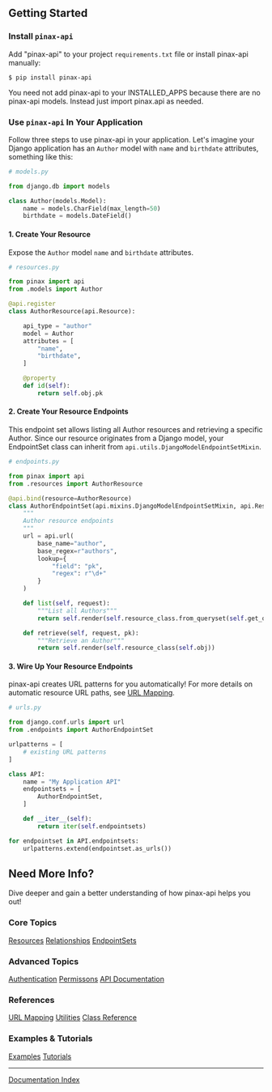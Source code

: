 ## Getting Started

### Install `pinax-api`

Add "pinax-api" to your project `requirements.txt` file or install pinax-api manually:

```
$ pip install pinax-api
```

You need not add pinax-api to your INSTALLED_APPS because there are no pinax-api models. Instead just import pinax.api as needed.

### Use `pinax-api` In Your Application

Follow three steps to use pinax-api in your application. Let's imagine your Django application has an `Author` model with `name` and `birthdate` attributes, something like this:

```python
# models.py

from django.db import models

class Author(models.Model):
    name = models.CharField(max_length=50)
    birthdate = models.DateField()
```

#### 1. Create Your Resource


Expose the `Author` model `name` and `birthdate` attributes.

```python
# resources.py

from pinax import api
from .models import Author

@api.register
class AuthorResource(api.Resource):

    api_type = "author"
    model = Author
    attributes = [
        "name",
        "birthdate",
    ]

    @property
    def id(self):
        return self.obj.pk
```

#### 2. Create Your Resource Endpoints

This endpoint set allows listing all Author resources and retrieving a specific Author. Since our resource originates from a Django model, your EndpointSet class can inherit from `api.utils.DjangoModelEndpointSetMixin`.

```python
# endpoints.py

from pinax import api
from .resources import AuthorResource

@api.bind(resource=AuthorResource)
class AuthorEndpointSet(api.mixins.DjangoModelEndpointSetMixin, api.ResourceEndpointSet):
    """
    Author resource endpoints
    """
    url = api.url(
        base_name="author",
        base_regex=r"authors",
        lookup={
            "field": "pk",
            "regex": r"\d+"
        }
    )

    def list(self, request):
        """List all Authors"""
        return self.render(self.resource_class.from_queryset(self.get_queryset()))

    def retrieve(self, request, pk):
        """Retrieve an Author"""
        return self.render(self.resource_class(self.obj))
```

#### 3. Wire Up Your Resource Endpoints

pinax-api creates URL patterns for you automatically! For more details on automatic resource URL paths, see [URL Mapping](urlmapping.md).

```python
# urls.py

from django.conf.urls import url
from .endpoints import AuthorEndpointSet

urlpatterns = [
    # existing URL patterns
]

class API:
    name = "My Application API"
    endpointsets = [
        AuthorEndpointSet,
    ]

    def __iter__(self):
        return iter(self.endpointsets)

for endpointset in API.endpointsets:
    urlpatterns.extend(endpointset.as_urls())
```

## Need More Info?

Dive deeper and gain a better understanding of how pinax-api helps you out!

### Core Topics

[Resources](resources.md)
[Relationships](relationships.md)
[EndpointSets](endpointset.md)

### Advanced Topics

[Authentication](authentication.md)
[Permissons](permissions.md)
[API Documentation](api_documentation.md)


### References

[URL Mapping](urlmapping.md)
[Utilities](utilities.md)
[Class Reference](classes.md)

### Examples & Tutorials

[Examples](examples.md)
[Tutorials](tutorials.md)

***
[Documentation Index](index.md)
